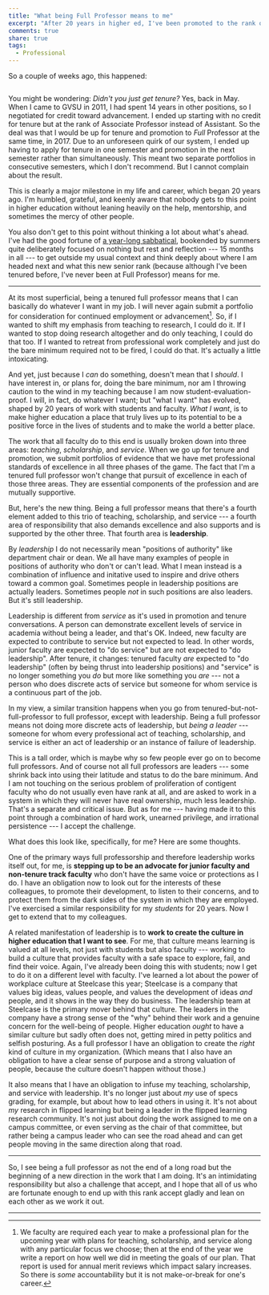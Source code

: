 ```yaml
---
title: "What being Full Professor means to me"
excerpt: "After 20 years in higher ed, I've been promoted to the rank of Full Professor. What's next?"
comments: true
share: true
tags:
  - Professional
---
```


So a couple of weeks ago, this happened: 

<img src="{{ site.url }}{{ site.baseurl }}/assets/images/promotion_letter.jpg" alt="" class="full">

You might be wondering: _Didn't you just get tenure?_ Yes, back in May. When I came to GVSU in 2011, I had spent 14 years in other positions, so I negotiated for credit toward advancement. I ended up starting with no credit for tenure but at the rank of Associate Professor instead of Assistant. So the deal was that I would be up for tenure and promotion to _Full_ Professor at the same time, in 2017. Due to an unforeseen quirk of our system, I ended up having to apply for tenure in one semester and promotion in the next semester rather than simultaneously. This meant two separate portfolios in consecutive semesters, which I don't recommend. But I cannot complain about the result. 

This is clearly a major milestone in my life and career, which began 20 years ago. I'm humbled, grateful, and keenly aware that nobody gets to this point in higher education without leaning heavily on the help, mentorship, and sometimes the mercy of other people. 

You also don't get to this point without thinking a lot about what's ahead. I've had the good fortune of [a year-long sabbatical](http://rtalbert.org/sabbatical), bookended by summers quite deliberately focused on nothing but rest and reflection --- 15 months in all --- to get outside my usual context and think deeply about where I am headed next and what this new senior rank (because although I've been tenured before, I've never been at Full Professor) means for me. 

---

At its most superficial, being a tenured full professor means that I can basically do whatever I want in my job. I will never again submit a portfolio for consideration for continued employment or advancement[^1]. So, if I wanted to shift my emphasis from teaching to research, I could do it. If I wanted to stop doing research altogether and do only teaching, I could do that too. If I wanted to retreat from professional work completely and just do the bare minimum required not to be fired, I could do that. It's actually a little intoxicating.

And yet, just because I _can_ do something, doesn't mean that I _should_. I have interest in, or plans for, doing the bare minimum, nor am I throwing caution to the wind in my teaching because I am now student-evaluation-proof. I will, in fact, do whatever I want; but "what I want" has evolved, shaped by 20 years of work with students and faculty. _What I want_, is to make higher education a place that truly lives up to its potential to be a positive force in the lives of students and to make the world a better place. 

The work that all faculty do to this end is usually broken down into three areas: _teaching_, _scholarship_, and _service_. When we go up for tenure and promotion, we submit portfolios of evidence that we have met professional standards of excellence in all three phases of the game. The fact that I'm a tenured full professor won't change that pursuit of excellence in each of those three areas. They are essential components of the profession and are mutually supportive. 

But, here's the new thing. Being a full professor means that there's a fourth element added to this trio of teaching, scholarship, and service --- a fourth area of responsibility that also demands excellence and also supports and is supported by the other three. That fourth area is __leadership__. 

By _leadership_ I do not necessarily mean "positions of authority" like department chair or dean. We all have many examples of people in positions of authority who don't or can't lead. What I mean instead is a combination of influence and initative used to inspire and drive others toward a common goal. Sometimes people in leadership positions are actually leaders. Sometimes people _not_ in such positions are also leaders. But it's still leadership.

Leadership is different from _service_ as it's used in promotion and tenure conversations. A person can demonstrate excellent levels of service in academia without being a leader, and that's OK. Indeed, new faculty are expected to contribute to service but not expected to lead. In other words, junior faculty are expected to "do service" but are not expected to "do leadership". After tenure, it changes: tenured faculty _are_ expected to "do leadership" (often by being thrust into leadership positions) and "service" is no longer something you _do_ but more like something you _are_ --- not a person who does discrete acts of service but someone for whom service is a continuous part of the job. 

In my view, a similar transition happens when you go from tenured-but-not-full-professor to full professor, except with leadership. Being a full professor means not doing more discrete acts of leadership, but _being a leader_ --- someone for whom every professional act of teaching, scholarship, and service is either an act of leadership or an instance of failure of leadership. 

This is a tall order, which is maybe why so few people ever go on to become full professors. And of course not all full professors are leaders --- some shrink back into using their latitude and status to do the bare minimum. And I am not touching on the serious problem of proliferation of contigent faculty who do not usually even have rank at all, and are asked to work in a system in which they will never have real ownership, much less leadership. That's a separate and critical issue. But as for me --- having made it to this point through a combination of hard work, unearned privilege, and irrational persistence --- I accept the challenge. 

What does this look like, specifically, for me? Here are some thoughts. 

One of the primary ways full professorship and therefore leadership works itself out, for me, is **stepping up to be an advocate for junior faculty and non-tenure track faculty** who don't have the same voice or protections as I do. I have an obligation now to look out for the interests of these colleagues, to promote their development, to listen to their concerns, and to protect them from the dark sides of the system in which they are employed. I've exercised a similar responsibility for my _students_ for 20 years. Now I get to extend that to my colleagues. 

A related manifestation of leadership is to **work to create the  culture in higher education that I want to see**. For me, that culture means learning is valued at all levels, not just with students but also faculty --- working to build a culture that provides faculty with a safe space to explore, fail, and find their voice. Again, I've already been doing this with students; now I get to do it on a different level with faculty. I've learned a lot about the power of workplace culture at Steelcase this year; Steelcase is a company that values big ideas, values people, and values the development of ideas _and_ people, and it shows in the way they do business. The leadership team at Steelcase is the primary mover behind that culture. The leaders in the company have a strong sense of the "why" behind their work and a genuine concern for the well-being of people. Higher education _ought_ to have a similar culture but sadly often does not, getting mired in petty politics and selfish posturing. As a full professor I have an obligation to create the _right_ kind of culture in my organization. (Which means that I also have an obligation to have a clear sense of purpose and a strong valuation of people, because the culture doesn't happen without those.) 

It also means that I have an obligation to infuse my teaching, scholarship, and service with leadership. It's no longer just about _my_ use of specs grading, for example, but about how to lead others in using it. It's not about _my_ research in flipped learning but being a leader in the flipped learning research community. It's not just about doing the work assigned to me on a campus committee, or even serving as the chair of that committee, but rather being a campus leader who can see the road ahead and can get people moving in the same direction along that road. 

---

So, I see being a full professor as not the end of a long road but the beginning of a new direction in the work that I am doing. It's an intimidating responsibility but also a challenge that accept, and I hope that all of us who are fortunate enough to end up with this rank accept gladly and lean on each other as we work it out. 

---

[^1]: We faculty are required each year to make a professional plan for the upcoming year with plans for teaching, scholarship, and service along with any particular focus we choose; then at the end of the year we write a report on how well we did in meeting the goals of our plan. That report is used for annual merit reviews which impact salary increases. So there is _some_ accountability but it is not make-or-break for one's career. 
